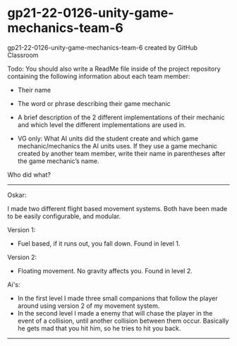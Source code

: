 # gp21-22-0126-unity-game-mechanics-team-6
gp21-22-0126-unity-game-mechanics-team-6 created by GitHub Classroom


Todo:
You should also write a ReadMe file inside of the project repository containing the following information about each team member:
- Their name
- The word or phrase describing their game mechanic
- A brief description of the 2 different implementations of their mechanic and which level the different implementations are used in.

- VG only: What AI units did the student create and which game mechanic/mechanics the AI units uses. If they use a game mechanic created by another team member, write their name in parentheses after the game mechanic’s name.




Who did what?

-------------------------------------------
Oskar:

I made two different flight based movement systems.
Both have been made to be easily configurable, and modular.

Version 1:

- Fuel based, if it runs out, you fall down. Found in level 1.

Version 2: 

- Floating movement. No gravity affects you. Found in level 2.

Ai's:
- In the first level I made three small companions that follow the player around using version 2 of my movement system.
- In the second level I made a enemy that will chase the player in the event of a collision, until another collision between them occur. Basically he gets mad that you hit him, so he tries to hit you back.

-------------------------------------------
